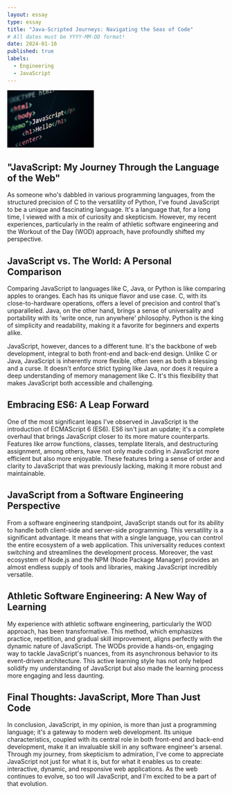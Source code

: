 ```yaml
---
layout: essay
type: essay
title: "Java-Scripted Journeys: Navigating the Seas of Code"
# All dates must be YYYY-MM-DD format!
date: 2024-01-16
published: true
labels:
  - Engineering
  - JavaScript
---
```


<img width="200px" class="rounded float-start pe-4" src="../img/JS-Picture.png">

## "JavaScript: My Journey Through the Language of the Web" 



As someone who's dabbled in various programming languages, from the structured precision of C to the versatility of Python, I've found JavaScript to be a unique and fascinating language. It's a language that, for a long time, I viewed with a mix of curiosity and skepticism. However, my recent experiences, particularly in the realm of athletic software engineering and the Workout of the Day (WOD) approach, have profoundly shifted my perspective.

## JavaScript vs. The World: A Personal Comparison

Comparing JavaScript to languages like C, Java, or Python is like comparing apples to oranges. Each has its unique flavor and use case. C, with its close-to-hardware operations, offers a level of precision and control that's unparalleled. Java, on the other hand, brings a sense of universality and portability with its 'write once, run anywhere' philosophy. Python is the king of simplicity and readability, making it a favorite for beginners and experts alike.

JavaScript, however, dances to a different tune. It's the backbone of web development, integral to both front-end and back-end design. Unlike C or Java, JavaScript is inherently more flexible, often seen as both a blessing and a curse. It doesn't enforce strict typing like Java, nor does it require a deep understanding of memory management like C. It's this flexibility that makes JavaScript both accessible and challenging.

## Embracing ES6: A Leap Forward

One of the most significant leaps I've observed in JavaScript is the introduction of ECMAScript 6 (ES6). ES6 isn't just an update; it's a complete overhaul that brings JavaScript closer to its more mature counterparts. Features like arrow functions, classes, template literals, and destructuring assignment, among others, have not only made coding in JavaScript more efficient but also more enjoyable. These features bring a sense of order and clarity to JavaScript that was previously lacking, making it more robust and maintainable.

## JavaScript from a Software Engineering Perspective

From a software engineering standpoint, JavaScript stands out for its ability to handle both client-side and server-side programming. This versatility is a significant advantage. It means that with a single language, you can control the entire ecosystem of a web application. This universality reduces context switching and streamlines the development process. Moreover, the vast ecosystem of Node.js and the NPM (Node Package Manager) provides an almost endless supply of tools and libraries, making JavaScript incredibly versatile.

## Athletic Software Engineering: A New Way of Learning

My experience with athletic software engineering, particularly the WOD approach, has been transformative. This method, which emphasizes practice, repetition, and gradual skill improvement, aligns perfectly with the dynamic nature of JavaScript. The WODs provide a hands-on, engaging way to tackle JavaScript's nuances, from its asynchronous behavior to its event-driven architecture. This active learning style has not only helped solidify my understanding of JavaScript but also made the learning process more engaging and less daunting.

## Final Thoughts: JavaScript, More Than Just Code

In conclusion, JavaScript, in my opinion, is more than just a programming language; it's a gateway to modern web development. Its unique characteristics, coupled with its central role in both front-end and back-end development, make it an invaluable skill in any software engineer's arsenal. Through my journey, from skepticism to admiration, I've come to appreciate JavaScript not just for what it is, but for what it enables us to create: interactive, dynamic, and responsive web applications. As the web continues to evolve, so too will JavaScript, and I'm excited to be a part of that evolution.
